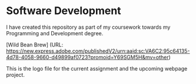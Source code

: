 # Software Development
I have created this repository as part of my coursework towards my Programming and Development degree. 

[Wild Bean Brew] (URL: https://new.express.adobe.com/publishedV2/urn:aaid:sc:VA6C2:95c64135-4d78-4058-9660-d49899af0723?promoid=Y69SGM5H&mv=other)

This is the logo file for the current assignment and the upcoming webpage project. 
